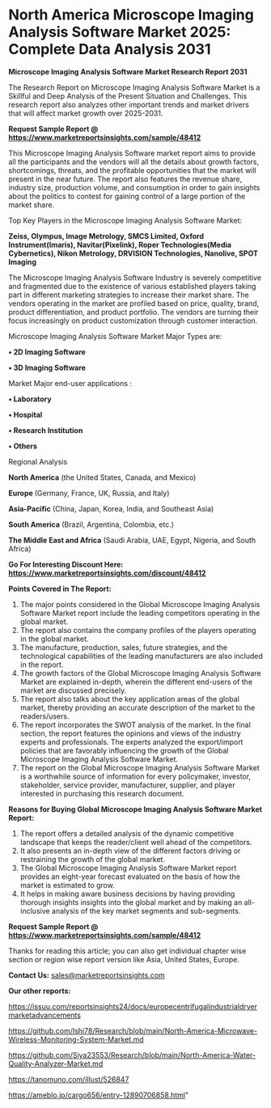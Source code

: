 # North America Microscope Imaging Analysis Software Market 2025: Complete Data Analysis 2031

<strong>Microscope Imaging Analysis Software Market Research Report 2031</strong>

The Research Report on Microscope Imaging Analysis Software Market is a Skillful and Deep Analysis of the Present Situation and Challenges. This research report also analyzes other important trends and market drivers that will affect market growth over 2025-2031.

<strong>Request Sample Report @ <a href=https://www.marketreportsinsights.com/sample/48412>https://www.marketreportsinsights.com/sample/48412</a></strong>

This Microscope Imaging Analysis Software market report aims to provide all the participants and the vendors will all the details about growth factors, shortcomings, threats, and the profitable opportunities that the market will present in the near future. The report also features the revenue share, industry size, production volume, and consumption in order to gain insights about the politics to contest for gaining control of a large portion of the market share.

Top Key Players in the Microscope Imaging Analysis Software Market:

<strong>Zeiss, Olympus, Image Metrology, SMCS Limited, Oxford Instrument(Imaris), Navitar(Pixelink), Roper Technologies(Media Cybernetics), Nikon Metrology, DRVISION Technologies, Nanolive, SPOT Imaging</strong>

The Microscope Imaging Analysis Software Industry is severely competitive and fragmented due to the existence of various established players taking part in different marketing strategies to increase their market share. The vendors operating in the market are profiled based on price, quality, brand, product differentiation, and product portfolio. The vendors are turning their focus increasingly on product customization through customer interaction.

Microscope Imaging Analysis Software Market Major Types are:

<strong>•  2D Imaging Software

•  3D Imaging Software</strong>

Market Major end-user applications :

<strong>•  Laboratory

•  Hospital

•  Research Institution

•  Others</strong>

Regional Analysis

</u><strong><b>North America</b></strong> (the United States, Canada, and Mexico)

<strong><b>Europe </b></strong>(Germany, France, UK, Russia, and Italy)

<strong><b>Asia-Pacific</b></strong> (China, Japan, Korea, India, and Southeast Asia)

<strong><b>South America</b></strong> (Brazil, Argentina, Colombia, etc.)

<strong><b>The Middle East and Africa</b></strong> (Saudi Arabia, UAE, Egypt, Nigeria, and South Africa)

<strong>Go For Interesting Discount Here: <a href=https://www.marketreportsinsights.com/discount/48412>https://www.marketreportsinsights.com/discount/48412</a></strong>

<strong>Points Covered in The Report:</strong>
<ol>
  <li>The major points considered in the Global Microscope Imaging Analysis Software Market report include the leading competitors operating in the global market.</li>
  <li>The report also contains the company profiles of the players operating in the global market.</li>
  <li>The manufacture, production, sales, future strategies, and the technological capabilities of the leading manufacturers are also included in the report.</li>
  <li>The growth factors of the Global Microscope Imaging Analysis Software Market are explained in-depth, wherein the different end-users of the market are discussed precisely.</li>
  <li>The report also talks about the key application areas of the global market, thereby providing an accurate description of the market to the readers/users.</li>
  <li>The report incorporates the SWOT analysis of the market. In the final section, the report features the opinions and views of the industry experts and professionals. The experts analyzed the export/import policies that are favorably influencing the growth of the Global Microscope Imaging Analysis Software Market.</li>
  <li>The report on the Global Microscope Imaging Analysis Software Market is a worthwhile source of information for every policymaker, investor, stakeholder, service provider, manufacturer, supplier, and player interested in purchasing this research document.</li>
</ol>
<strong>Reasons for Buying Global Microscope Imaging Analysis Software Market Report:</strong>

<ol>
  <li>The report offers a detailed analysis of the dynamic competitive landscape that keeps the reader/client well ahead of the competitors.</li>
  <li>It also presents an in-depth view of the different factors driving or restraining the growth of the global market.</li>
  <li>The Global Microscope Imaging Analysis Software Market report provides an eight-year forecast evaluated on the basis of how the market is estimated to grow.</li>
  <li>It helps in making aware business decisions by having providing thorough insights insights into the global market and by making an all-inclusive analysis of the key market segments and sub-segments.</li>
</ol>
<strong>Request Sample Report @ <a href=https://www.marketreportsinsights.com/sample/48412>https://www.marketreportsinsights.com/sample/48412</a></strong>


Thanks for reading this article; you can also get individual chapter wise section or region wise report version like Asia, United States, Europe.

<strong>Contact Us:</strong>
sales@marketreportsinsights.com

<strong>Our other reports:</strong>

<a href=https://issuu.com/reportsinsights24/docs/europecentrifugalindustrialdryermarketadvancements>https://issuu.com/reportsinsights24/docs/europecentrifugalindustrialdryermarketadvancements</a>

<a href=https://github.com/Ishi78/Research/blob/main/North-America-Microwave-Wireless-Monitoring-System-Market.md>https://github.com/Ishi78/Research/blob/main/North-America-Microwave-Wireless-Monitoring-System-Market.md</a>

<a href=https://github.com/Siya23553/Research/blob/main/North-America-Water-Quality-Analyzer-Market.md>https://github.com/Siya23553/Research/blob/main/North-America-Water-Quality-Analyzer-Market.md</a>

<a href=https://tanomuno.com/illust/526847>https://tanomuno.com/illust/526847</a>

<a href=https://ameblo.jp/cargo656/entry-12890706858.html>https://ameblo.jp/cargo656/entry-12890706858.html</a>"
